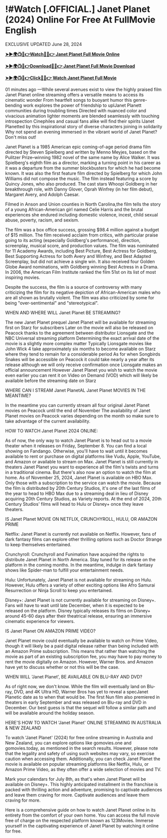 <h1>!#Watch [.OFFICIAL.] Janet Planet (2024) Online For Free At FullMovie English</h1>

EXCLUSIVE UPDATED June 28, 2024

**[➤►🌍📺📱👉Watch🔴✅👉 Janet Planet Full Movie Online](https://cutt.ly/0esB9SHo)**

**[➤►🌍📺📱👉Download🔴✅👉 Janet Planet Full Movie Download](https://cutt.ly/0esB9SHo)**

**[➤►🌍📺📱👉Click🔴✅👉 Watch Janet Planet Full Movie](https://cutt.ly/0esB9SHo)**

01 minutes ago —While several avenues exist to view the highly praised film Janet Planet online streaming offers a versatile means to access its cinematic wonder From heartfelt songs to buoyant humor this genre-bending work explores the power of friendship to uplJanet Planett communities during troubling times Directed with nuanced color and vivacious animation lighter moments are blended seamlessly with touching introspection Cinephiles and casual fans alike will find their spirits lJanet Planetted by this inspirational story of diverse characters joining in solidarity Why not spend an evening immersed in the vibrant world of Janet Planet? Don't miss out!

Janet Planet is a 1985 American epic coming-of-age period drama film directed by Steven Spielberg and written by Menno Meyjes, based on the Pulitzer Prize–winning 1982 novel of the same name by Alice Walker. It was Spielberg's eighth film as a director, marking a turning point in his career as it was a departure from the summer blockbusters for which he had become known. It was also the first feature film directed by Spielberg for which John Williams did not compose the music. The film instead featuring a score by Quincy Jones, who also produced. The cast stars Whoopi Goldberg in her breakthrough role, with Danny Glover, Oprah Winfrey (in her film debut), Margaret Avery, and Adolph Caesar.

Filmed in Anson and Union counties in North Carolina,the film tells the story of a young African-American girl named Celie Harris and the brutal experiences she endured including domestic violence, incest, child sexual abuse, poverty, racism, and sexism.

The film was a box office success, grossing $98.4 million against a budget of $15 million. The film received acclaim from critics, with particular praise going to its acting (especially Goldberg's performance), direction, screenplay, musical score, and production values. The film was nominated for 11 Academy Awards, including Best Picture, Best Actress for Goldberg, Best Supporting Actress for both Avery and Winfrey, and Best Adapted Screenplay, but did not achieve a single win. It also received four Golden Globe Award nominations, with Goldberg winning Best Actress in a Drama. In 2006, the American Film Institute ranked the film 51st on its list of most inspiring movies.

Despite the success, the film is a source of controversy with many criticizing the film for its negative depiction of African-American males who are all shown as brutally violent. The film was also criticized by some for being "over-sentimental" and "stereotypical".

WHEN AND WHERE WILL Janet Planet BE STREAMING?

The new Janet Planet prequel Janet Planet will be available for streaming first on Starz for subscribers Later on the movie will also be released on Peacock thanks to the agreement between distributor Lionsgate and the NBC Universal streaming platform Determining the exact arrival date of the movie is a slightly more complex matter Typically Lionsgate movies like John Wick 4 take approximately six months to become available on Starz where they tend to remain for a considerable period As for when Songbirds Snakes will be accessible on Peacock it could take nearly a year after its release although we will only receive confirmation once Lionsgate makes an official announcement However Janet Planet you wish to watch the movie even earlier you can rent it on Video on Demand (VOD) which will likely be available before the streaming date on Starz

WHERE CAN I STREAM Janet PlanetAL Janet Planet MOVIES IN THE MEANTIME?

In the meantime you can currently stream all four original Janet Planet movies on Peacock until the end of November The availability of Janet Planet movies on Peacock varies depending on the month so make sure to take advantage of the current availability.

HOW TO WATCH Janet Planet 2024 ONLINE:

As of now, the only way to watch Janet Planet is to head out to a movie theater when it releases on Friday, September 8. You can find a local showing on Fandango. Otherwise, you'll have to wait until it becomes available to rent or purchase on digital platforms like Vudu, Apple, YouTube, and Amazon or available to stream on Max. Janet Planet is still currently in theaters Janet Planet you want to experience all the film's twists and turns in a traditional cinema. But there's also now an option to watch the film at home. As of November 25, 2024, Janet Planet is available on HBO Max. Only those with a subscription to the service can watch the movie. Because the film is distributed by 20th Century Studios, it's one of the last films of the year to head to HBO Max due to a streaming deal in lieu of Disney acquiring 20th Century Studios, as Variety reports. At the end of 2024, 20th Century Studios' films will head to Hulu or Disney+ once they leave theaters.

IS Janet Planet MOVIE ON NETFLIX, CRUNCHYROLL, HULU, OR AMAZON PRIME

Netflix: Janet Planet is currently not available on Netflix. However, fans of dark fantasy films can explore other thrilling options such as Doctor Strange to keep themselves entertained.

Crunchyroll: Crunchyroll and Funimation have acquired the rights to distribute Janet Planet in North America. Stay tuned for its release on the platform in the coming months. In the meantime, indulge in dark fantasy shows like Spider-man to fulfill your entertainment needs.

Hulu: Unfortunately, Janet Planet is not available for streaming on Hulu. However, Hulu offers a variety of other exciting options like Afro Samurai Resurrection or Ninja Scroll to keep you entertained.

Disney+: Janet Planet is not currently available for streaming on Disney+. Fans will have to wait until late December, when it is expected to be released on the platform. Disney typically releases its films on Disney+ around 45-60 days after their theatrical release, ensuring an immersive cinematic experience for viewers.

IS Janet Planet ON AMAZON PRIME VIDEO?

Janet Planet movie could eventually be available to watch on Prime Video, though it will likely be a paid digital release rather than being included with an Amazon Prime subscription. This means that rather than watching the movie as part of an existing subscription fee, you may have to pay money to rent the movie digitally on Amazon. However, Warner Bros. and Amazon have yet to discuss whether or not this will be the case.

WHEN WILL 'Janet Planet', BE AVAILABLE ON BLU-RAY AND DVD?

As of right now, we don't know. While the film will eventually land on Blu-ray, DVD, and 4K Ultra HD, Warner Bros has yet to reveal a specJanet Planetic date as to when that would be. The first Nun film also premiered in theaters in early September and was released on Blu-ray and DVD in December. Our best guess is that the sequel will follow a similar path and will be available around the holiday season.

HERE'S HOW TO WATCH 'Janet Planet' ONLINE STREAMING IN AUSTRALIA & NEW ZEALAND

To watch 'Janet Planet' (2024) for free online streaming in Australia and New Zealand, you can explore options like gomovies.one and gomovies.today, as mentioned in the search results. However, please note that the legality and safety of using such websites may vary, so exercise caution when accessing them. Additionally, you can check Janet Planet the movie is available on popular streaming platforms like Netflix, Hulu, or Amazon Prime Video, as they often offer a wide selection of movies and TV.

Mark your calendars for July 8th, as that's when Janet Planet will be available on Disney+. This highly anticipated installment in the franchise is packed with thrilling action and adventure, promising to captivate audiences and leave them craving for more. Captivate audiences and leave them craving for more.

Here is a comprehensive guide on how to watch Janet Planet online in its entirety from the comfort of your own home. You can access the full movie free of charge on the respected platform known as 123Movies. Immerse yourself in the captivating experience of Janet Planet by watching it online for free.
